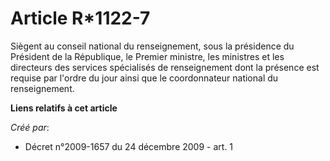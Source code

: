 # Article R*1122-7

Siègent au conseil national du renseignement, sous la présidence du Président de la République, le Premier ministre, les
ministres et les directeurs des services spécialisés de renseignement dont la présence est requise par l'ordre du jour ainsi
que le coordonnateur national du renseignement.

**Liens relatifs à cet article**

_Créé par_:

  - Décret n°2009-1657 du 24 décembre 2009 - art. 1
